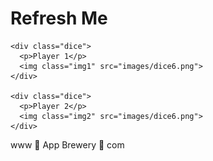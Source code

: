 <!DOCTYPE html>
<html lang="en" dir="ltr">

<head>
  <meta charset="utf-8">
  <title>Dice</title>
  <link rel="stylesheet" href="styles.css">
  <link href="https://fonts.googleapis.com/css?family=Indie+Flower|Lobster" rel="stylesheet">

</head>

<body>

  <div class="container">
    <h1>Refresh Me</h1>

    <div class="dice">
      <p>Player 1</p>
      <img class="img1" src="images/dice6.png">
    </div>

    <div class="dice">
      <p>Player 2</p>
      <img class="img2" src="images/dice6.png">
    </div>

  </div>
  <script type="text/javascript" src="index2.js">

  </script>

</body>

<footer>
  www 🎲 App Brewery 🎲 com
</footer>

</html>
